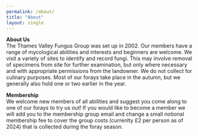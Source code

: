 ```yaml
---
permalink: /about/
title: "About"
layout: single
---
```

**About Us**   
The Thames Valley Fungus Group was set up in 2002. Our members have a range of mycological abilities and interests and beginners are welcome.  We visit a variety of sites to identify and record fungi. This may involve removal of specimens from site for further examination, but only where necessary and with appropriate permissions from the landowner. We do not collect for culinary purposes.  Most of our forays take place in the autumn, but we generally also hold one or two earlier in the year.

**Membership**   
We welcome new members of all abilities and suggest you come along to one of our forays to try us out! If you would like to become a member we will add you to the membership group email and change a small notional membership fee to cover the group costs (currenlty £2 per person as of 2024) that is collected during the foray season. 

